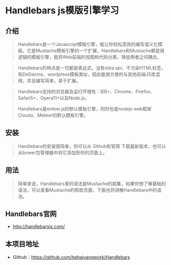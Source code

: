 Handlebars js模版引擎学习
==========

## 介绍
> Handlebars是一个Javascript模板引擎，能让你轻松高效的编写语义化模板，它是Mustache模板引擎的一个扩展，Handlebars和Mustache都是弱逻辑的模板引擎，能将Web前端的视图和代码分离，降低两者之间耦合。

> Handlebars的特点是一切都是表达式，没有data api，不污染HTML标签，和DeDecms、wordpress模板类似，因此能很方便的与其他前端JS库混用，并且编写简单，易于扩展。

> Handlebars支持的浏览器及运行环境有：IE6+、Chrome、Firefox、Safari5+、Opera11+以及Node.js。

> Handlebars是ember.js的默认模板引擎，同时也是nodejs web框架Clouda、Meteor的默认模板引擎。

## 安装
> Handlebars的安装很简单，你可以从 Github和官网 下载最新版本，也可以从bower包管理器中将它添加到你的页面上。

## 用法
> 简单来说，Handlebars里的语法是Mustache的超集，如果你想了解基础的语法，可以查看Mustache的帮助页面，下面也将讲解Handlebars中的语法。

## Handlebars官网

- <http://handlebarsjs.com/>

## 本项目地址

- Github：<https://github.com/hehaiyangwork/Handlebars>

